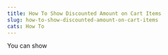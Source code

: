 ```yaml
---
title: How To Show Discounted Amount on Cart Items
slug: how-to-show-discounted-amount-on-cart-items
cats: How To
---
```


You can show